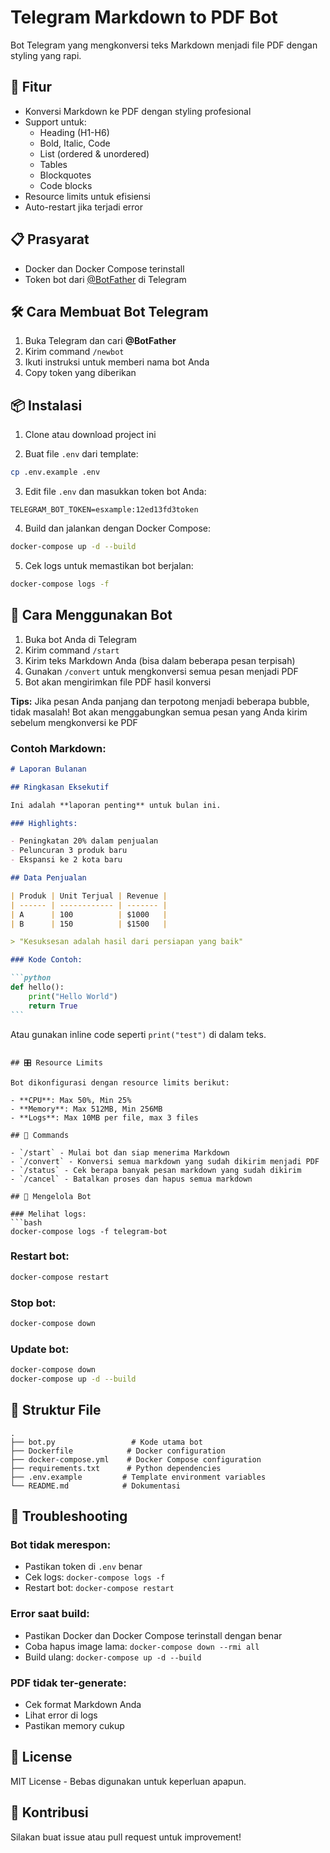 # Telegram Markdown to PDF Bot

Bot Telegram yang mengkonversi teks Markdown menjadi file PDF dengan styling yang rapi.

## 🚀 Fitur

- Konversi Markdown ke PDF dengan styling profesional
- Support untuk:
  - Heading (H1-H6)
  - Bold, Italic, Code
  - List (ordered & unordered)
  - Tables
  - Blockquotes
  - Code blocks
- Resource limits untuk efisiensi
- Auto-restart jika terjadi error

## 📋 Prasyarat

- Docker dan Docker Compose terinstall
- Token bot dari [@BotFather](https://t.me/botfather) di Telegram

## 🛠️ Cara Membuat Bot Telegram

1. Buka Telegram dan cari **@BotFather**
2. Kirim command `/newbot`
3. Ikuti instruksi untuk memberi nama bot Anda
4. Copy token yang diberikan

## 📦 Instalasi

1. Clone atau download project ini

2. Buat file `.env` dari template:

```bash
cp .env.example .env
```

3. Edit file `.env` dan masukkan token bot Anda:

```
TELEGRAM_BOT_TOKEN=esxample:12ed13fd3token
```

4. Build dan jalankan dengan Docker Compose:

```bash
docker-compose up -d --build
```

5. Cek logs untuk memastikan bot berjalan:

```bash
docker-compose logs -f
```

## 📱 Cara Menggunakan Bot

1. Buka bot Anda di Telegram
2. Kirim command `/start`
3. Kirim teks Markdown Anda (bisa dalam beberapa pesan terpisah)
4. Gunakan `/convert` untuk mengkonversi semua pesan menjadi PDF
5. Bot akan mengirimkan file PDF hasil konversi

**Tips:** Jika pesan Anda panjang dan terpotong menjadi beberapa bubble, tidak masalah! Bot akan menggabungkan semua pesan yang Anda kirim sebelum mengkonversi ke PDF

### Contoh Markdown:

````markdown
# Laporan Bulanan

## Ringkasan Eksekutif

Ini adalah **laporan penting** untuk bulan ini.

### Highlights:

- Peningkatan 20% dalam penjualan
- Peluncuran 3 produk baru
- Ekspansi ke 2 kota baru

## Data Penjualan

| Produk | Unit Terjual | Revenue |
| ------ | ------------ | ------- |
| A      | 100          | $1000   |
| B      | 150          | $1500   |

> "Kesuksesan adalah hasil dari persiapan yang baik"

### Kode Contoh:

```python
def hello():
    print("Hello World")
    return True
```
````

Atau gunakan inline code seperti `print("test")` di dalam teks.

````

## 🎛️ Resource Limits

Bot dikonfigurasi dengan resource limits berikut:

- **CPU**: Max 50%, Min 25%
- **Memory**: Max 512MB, Min 256MB
- **Logs**: Max 10MB per file, max 3 files

## 📝 Commands

- `/start` - Mulai bot dan siap menerima Markdown
- `/convert` - Konversi semua markdown yang sudah dikirim menjadi PDF
- `/status` - Cek berapa banyak pesan markdown yang sudah dikirim
- `/cancel` - Batalkan proses dan hapus semua markdown

## 🔧 Mengelola Bot

### Melihat logs:
```bash
docker-compose logs -f telegram-bot
````

### Restart bot:

```bash
docker-compose restart
```

### Stop bot:

```bash
docker-compose down
```

### Update bot:

```bash
docker-compose down
docker-compose up -d --build
```

## 📂 Struktur File

```
.
├── bot.py                 # Kode utama bot
├── Dockerfile            # Docker configuration
├── docker-compose.yml    # Docker Compose configuration
├── requirements.txt      # Python dependencies
├── .env.example         # Template environment variables
└── README.md            # Dokumentasi
```

## 🐛 Troubleshooting

### Bot tidak merespon:

- Pastikan token di `.env` benar
- Cek logs: `docker-compose logs -f`
- Restart bot: `docker-compose restart`

### Error saat build:

- Pastikan Docker dan Docker Compose terinstall dengan benar
- Coba hapus image lama: `docker-compose down --rmi all`
- Build ulang: `docker-compose up -d --build`

### PDF tidak ter-generate:

- Cek format Markdown Anda
- Lihat error di logs
- Pastikan memory cukup

## 📄 License

MIT License - Bebas digunakan untuk keperluan apapun.

## 🤝 Kontribusi

Silakan buat issue atau pull request untuk improvement!
